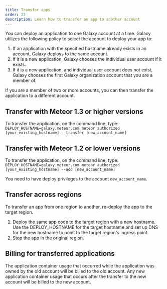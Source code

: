 ```yaml
---
title: Transfer apps
order: 23
description: Learn how to transfer an app to another account
---
```


You can deploy an application to one Galaxy account at a time. Galaxy utilizes the following policy to select the account to deploy your app to:

1. If an application with the specified hostname already exists in an account, Galaxy deploys to the same account.
2. If it is a new application, Galaxy chooses the individual user account if it exists.
3. If it is a new application, and individual user account does not exist, Galaxy chooses the first Galaxy organization account that you are a member of.

If you are a member of two or more accounts, you can then transfer the application to a different account.

<h2 id="meteor-13">Transfer with Meteor 1.3 or higher versions</h2>

To transfer the application, on the command line, type:
`DEPLOY_HOSTNAME=galaxy.meteor.com meteor authorized [your_existing_hostname] --transfer [new_account_name]`

<h2 id="meteor-12">Transfer with Meteor 1.2 or lower versions</h2>

To transfer the application, on the command line, type:
`DEPLOY_HOSTNAME=galaxy.meteor.com meteor authorized [your_existing_hostname] --add [new_account_name]`

You need to have deploy privileges to the account `new_account_name`.

<h2 id="across-regions">Transfer across regions</h2>

To transfer an app from one region to another, re-deploy the app to the target region.

1. Deploy the same app code to the target region with a new hostname. Use the DEPLOY_HOSTNAME for the target hostname and set up DNS for the new hostname to point to the target region's ingress point.
2. Stop the app in the original region.

<h2 id="billing-after-transfer">Billing for transferred applications</h2>

The application container usage that occurred while the application was owned by the old account will be billed to the old account. Any new application container usage that occurs after the transfer to the new account will be billed to the new account.
